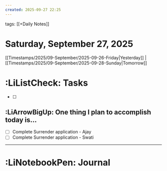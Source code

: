 ```yaml
---
created: 2025-09-27 22:25
---
```

tags: [[+Daily Notes]]
# Saturday, September 27, 2025

[[Timestamps/2025/09-September/2025-09-26-Friday|Yesterday]] | [[Timestamps/2025/09-September/2025-09-28-Sunday|Tomorrow]] 

# :LiListCheck: Tasks
- [ ] 

## :LiArrowBigUp: One thing I plan to accomplish today is...
- [ ] Complete Surrender application - Ajay
- [ ] Complete Surrender application - Swati

--- 
#  :LiNotebookPen: Journal
